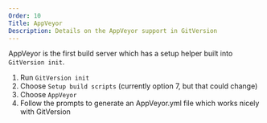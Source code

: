 ```yaml
---
Order: 10
Title: AppVeyor
Description: Details on the AppVeyor support in GitVersion
---
```


AppVeyor is the first build server which has a setup helper built into
`GitVersion init`.

1. Run `GitVersion init`
2. Choose `Setup build scripts` (currently option 7, but that could change)
3. Choose `AppVeyor`
4. Follow the prompts to generate an AppVeyor.yml file which works nicely with
   GitVersion
